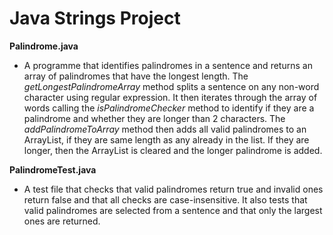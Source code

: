 # Java Strings Project

**Palindrome.java**

- A programme that identifies palindromes in a sentence and returns an array of palindromes that have the longest length. The *getLongestPalindromeArray* method splits a sentence on any non-word character using regular expression. It then iterates through the array of words calling the *isPalindromeChecker* method to identify if they are a palindrome and whether they are longer than 2 characters. The *addPalindromeToArray* method then adds all valid palindromes to an ArrayList, if they are same length as any already in the list. If they are longer, then the ArrayList is cleared and the longer palindrome is added.

**PalindromeTest.java**

- A test file that checks that valid palindromes return true and invalid ones return false and that all checks are case-insensitive. It also tests that valid palindromes are selected from a sentence and that only the largest ones are returned.
